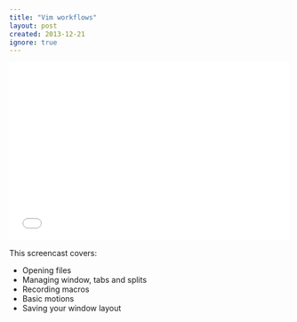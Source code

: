 ```yaml
---
title: "Vim workflows"
layout: post
created: 2013-12-21
ignore: true
---
```


<iframe class="mtl" src="//player.vimeo.com/video/82533244" height="320" width="100%" frameborder="0" webkitallowfullscreen mozallowfullscreen allowfullscreen></iframe>

This screencast covers:
*  Opening files
*  Managing window, tabs and splits
*  Recording macros
*  Basic motions
*  Saving your window layout
